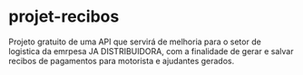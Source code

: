 # projet-recibos
Projeto gratuito de uma API que servirá de melhoria para o setor de logistica da emrpesa JA DISTRIBUIDORA, com a finalidade de gerar e salvar recibos de pagamentos para motorista e ajudantes gerados.
